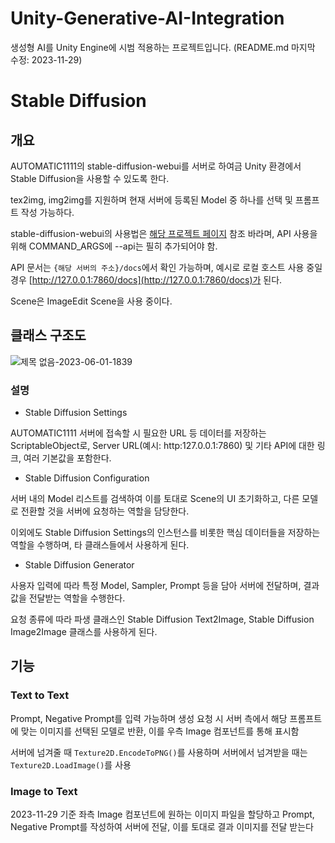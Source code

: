 # Unity-Generative-AI-Integration
생성형 AI를 Unity Engine에 시범 적용하는 프로젝트입니다.
(README.md 마지막 수정: 2023-11-29)

# Stable Diffusion
## 개요
AUTOMATIC1111의 stable-diffusion-webui를 서버로 하여금 Unity 환경에서 Stable Diffusion을 사용할 수 있도록 한다.

tex2img, img2img를 지원하며 현재 서버에 등록된 Model 중 하나를 선택 및 프롬프트 작성 가능하다.

stable-diffusion-webui의 사용법은 [해당 프로젝트 페이지](https://github.com/AUTOMATIC1111/stable-diffusion-webui) 참조 바라며, API 사용을 위해 COMMAND_ARGS에 --api는 필히 추가되어야 함.

API 문서는 `{해당 서버의 주소}/docs`에서 확인 가능하며, 예시로 로컬 호스트 사용 중일 경우 [http://127.0.0.1:7860/docs](http://127.0.0.1:7860/docs)가 된다.

Scene은 ImageEdit Scene을 사용 중이다.

## 클래스 구조도
![제목 없음-2023-06-01-1839](https://github.com/Luke0103/Unity-Generative-AI-Integration/assets/38881169/236a577e-361f-425f-b05b-167de1614375)

### 설명
 * Stable Diffusion Settings

AUTOMATIC1111 서버에 접속할 시 필요한 URL 등 데이터를 저장하는 ScriptableObject로, Server URL(예시: http:127.0.0.1:7860) 및 기타 API에 대한 링크, 여러 기본값을 포함한다.

 * Stable Diffusion Configuration

서버 내의 Model 리스트를 검색하여 이를 토대로 Scene의 UI 초기화하고, 다른 모델로 전환할 것을 서버에 요청하는 역할을 담당한다.

이외에도 Stable Diffusion Settings의 인스턴스를 비롯한 핵심 데이터들을 저장하는 역할을 수행하며, 타 클래스들에서 사용하게 된다.

 * Stable Diffusion Generator

사용자 입력에 따라 특정 Model, Sampler, Prompt 등을 담아 서버에 전달하며, 결과값을 전달받는 역할을 수행한다.

요청 종류에 따라 파생 클래스인 Stable Diffusion Text2Image, Stable Diffusion Image2Image 클래스를 사용하게 된다.

## 기능
### Text to Text
Prompt, Negative Prompt를 입력 가능하며 생성 요청 시 서버 측에서 해당 프롬프트에 맞는 이미지를 선택된 모델로 반환, 이를 우측 Image 컴포넌트를 통해 표시함

서버에 넘겨줄 때 `Texture2D.EncodeToPNG()`를 사용하며 서버에서 넘겨받을 때는 `Texture2D.LoadImage()`를 사용

### Image to Text
2023-11-29 기준 좌측 Image 컴포넌트에 원하는 이미지 파일을 할당하고 Prompt, Negative Prompt를 작성하여 서버에 전달, 이를 토대로 결과 이미지를 전달 받는다
